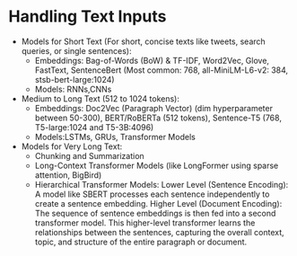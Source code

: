 # Handling Text Inputs
* Models for Short Text (For short, concise texts like tweets, search queries, or single sentences):
  * Embeddings: Bag-of-Words (BoW) & TF-IDF, Word2Vec, Glove, FastText, SentenceBert (Most common: 768, all-MiniLM-L6-v2: 384, stsb-bert-large:1024)
  * Models: RNNs,CNNs
* Medium to Long Text (512 to 1024 tokens):
  * Embeddings: Doc2Vec (Paragraph Vector) (dim hyperparameter between 50-300), BERT/RoBERTa (512 tokens), Sentence-T5 (768, T5-large:1024 and T5-3B:4096)
  * Models:LSTMs, GRUs, Transformer Models
* Models for Very Long Text:
  * Chunking and Summarization
  * Long-Context Transformer Models (like LongFormer using sparse attention, BigBird)
  * Hierarchical Transformer Models:
   Lower Level (Sentence Encoding): A model like SBERT processes each sentence independently to create a sentence embedding. 
Higher Level (Document Encoding): The sequence of sentence embeddings is then fed into a second transformer model. This higher-level transformer learns the relationships between the sentences, capturing the overall context, topic, and structure of the entire paragraph or document.

